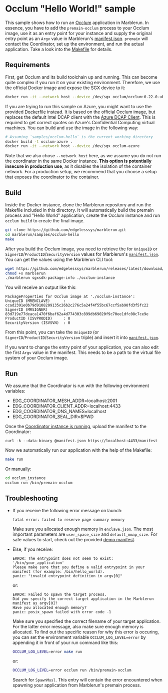 # Occlum "Hello World!" sample
This sample shows how to run an [Occlum](https://github.com/occlum/occlum) application in Marblerun. In essence, you have to add the `premain-occlum` process to your Occlum image, use it as an entry point for your instance and supply the original entry point as an `Argv` value in Marblerun's [manifest.json](manifest.json). `premain` will contact the Coordinator, set up the environment, and run the actual application. Take a look into the [Makefile](Makefile) for details.

## Requirements
First, get Occlum and its build toolchain up and running. This can become quite complex if you run it on your existing environment. Therefore, we use the official Docker image and expose the SGX device to it:

```sh
docker run -it --network host --device /dev/sgx occlum/occlum:0.22.0-ubuntu18.04
```

If you are trying to run this sample on Azure, you might want to use the provided [Dockerfile](Dockerfile) instead. It is based on the official Occlum image, but replaces the default Intel DCAP client with the [Azure DCAP Client](https://github.com/microsoft/Azure-DCAP-Client). This is required to get correct quotes on Azure's Confidential Computing virtual machines. You can build and use the image in the following way:

```sh
# Assuming `samples/occlum-hello` is the current working directory
docker build -t occlum-azure .
docker run -it --network host --device /dev/sgx occlum-azure
```

Note that we also chose `--network host` here, as we assume you do not run the coordinator in the same Docker instance. **This option is potentially insecure in production use**, as it disables the isolation of the container network. For a production setup, we recommend that you choose a setup that exposes the coordinator to the container.

## Build
Inside the Docker instance, clone the Marblerun repository and run the Makefile included in this directory. It will automatically build the premain process and "Hello World" application, create the Occlum instance and run `occlum build` to create the final image.

```sh
git clone https://github.com/edgelesssys/marblerun.git
cd marblerun/samples/occlum-hello
make
```

After you build the Occlum image, you need to retrieve the for `UniqueID` or `SignerID`/`ProductID`/`SecurityVersion` values for Marblerun's [`manifest.json`](manifest.json). You can get the values using the Marblerun CLI tool:

```sh
wget https://github.com/edgelesssys/marblerun/releases/latest/download/marblerun
chmod +x marblerun
./marblerun sgxsdk-package-info ./occlum-instance
```

You will receive an output like this:
```
PackageProperties for Occlum image at './occlum-instance':
UniqueID (MRENCLAVE)      : ccad2391e0b79d9108209135c26b2c276c5a24f4f55bc67ccf5ab90fd3f5fc22
SignerID (MRSIGNER)       : 83d719e77deaca1470f6baf62a4d774303c899db69020f9c70ee1dfc08c7ce9e
ProductID (ISVPRODID)     : 0
SecurityVersion (ISVSVN)  : 0
```

From this point, you can take the `UniqueID` (or `SignerID`/`ProductID`/`SecurityVersion` triple) and insert it into [`manifest.json`](manifest.json).

If you want to change the entry point of your application, you can also edit the first `Argv` value in the manifest. This needs to be a path to the virtual file system of your Occlum image.

## Run
We assume that the Coordinator is run with the following environment variables:

- EDG_COORDINATOR_MESH_ADDR=localhost:2001
- EDG_COORDINATOR_CLIENT_ADDR=localhost:4433
- EDG_COORDINATOR_DNS_NAMES=localhost
- EDG_COORDINATOR_SEAL_DIR=$PWD

Once the [Coordinator instance is running](../../BUILD.md#run-the-coordinator), upload the manifest to the Coordinator:

```
curl -k --data-binary @manifest.json https://localhost:4433/manifest
```

Now we automatically run our application with the help of the Makefile:
```sh
make run
```

Or manually:
```sh
cd occlum_instance
occlum run /bin/premain-occlum
```

## Troubleshooting
* If you receive the following error message on launch:

    ```
    fatal error: failed to reserve page summary memory
    ```

    Make sure you allocated enough memory in `enclave.json`. The most important parameters are `user_space_size` and `default_mmap_size`. For safe values to start, check out the provided [demo manifest](Occlum.json).

* Else, if you receive:

    ```
    ERROR: The entrypoint does not seem to exist: '/bin/your_application'
    Please make sure that you define a valid entrypoint in your manifest (for example: /bin/hello_world).
    panic: "invalid entrypoint definition in argv[0]"
    ```

    or:

    ```
    ERROR: Failed to spawn the target process.
    Did you specify the correct target application in the Marblerun manifest as argv[0]?
    Have you allocated enough memory?
    panic: posix_spawn failed with error code -1
    ```

    Make sure you specified the correct filename of your target application. For the latter error message, also make sure enough memory is allocated. To find out the specific reason for why this error is occuring, you can set the environment variable `OCCLUM_LOG_LEVEL=error` by appending it in front of your run command like this:

    ```sh
    OCCLUM_LOG_LEVEL=error make run
    ```

    or:
    ```sh
    OCCLUM_LOG_LEVEL=error occlum run /bin/premain-occlum
    ```

    Search for `SpawnMusl`. This entry will contain the error encountered when spawning your application from Marblerun's premain process.
